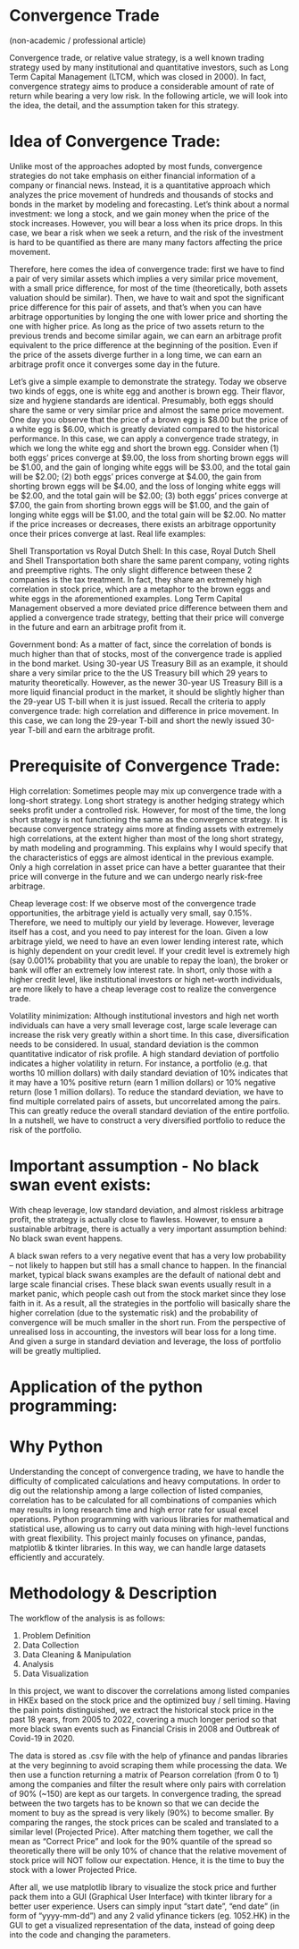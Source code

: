 # Convergence Trade
(non-academic / professional article)

Convergence trade, or relative value strategy, is a well known trading strategy used by many institutional and quantitative investors, such as Long Term Capital Management (LTCM, which was closed in 2000). In fact, convergence strategy aims to produce a considerable amount of rate of return while bearing a very low risk. In the following article, we will look into the idea, the detail, and the assumption taken for this strategy.

# Idea of Convergence Trade:

Unlike most of the approaches adopted by most funds, convergence strategies do not take emphasis on either financial information of a company or financial news. Instead, it is a quantitative approach which analyzes the price movement of hundreds and thousands of stocks and bonds in the market by modeling and forecasting. Let’s think about a normal investment: we long a stock, and we gain money when the price of the stock increases. However, you will bear a loss when its price drops. In this case, we bear a risk when we seek a return, and the risk of the investment is hard to be quantified as there are many many factors affecting the price movement. 

Therefore, here comes the idea of convergence trade: first we have to find a pair of very similar assets which implies a very similar price movement, with a small price difference, for most of the time (theoretically, both assets valuation should be similar). Then, we have to wait and spot the significant price difference for this pair of assets, and that’s when you can have arbitrage opportunities by longing the one with lower price and shorting the one with higher price. As long as the price of two assets return to the previous trends and become similar again, we can earn an arbitrage profit equivalent to the price difference at the beginning of the position. Even if the price of the assets diverge further in a long time, we can earn an arbitrage profit once it converges some day in the future.

Let’s give a simple example to demonstrate the strategy. Today we observe two kinds of eggs, one is white egg and another is brown egg. Their flavor, size and hygiene standards are identical. Presumably, both eggs should share the same or very similar price and almost the same price movement. One day you observe that the price of a brown egg is $8.00 but the price of a white egg is $6.00, which is greatly deviated compared to the historical performance. In this case, we can apply a convergence trade strategy, in which we long the white egg and short the brown egg. Consider when (1) both eggs’ prices converge at $9.00, the loss from shorting brown eggs will be $1.00, and the gain of longing white eggs will be $3.00, and the total gain will be $2.00; (2) both eggs’ prices converge at $4.00, the gain from shorting brown eggs will be $4.00, and the loss of longing white eggs will be $2.00, and the total gain will be $2.00; (3) both eggs’ prices converge at $7.00, the gain from shorting brown eggs will be $1.00, and the gain of longing white eggs will be $1.00, and the total gain will be $2.00. No matter if the price increases or decreases, there exists an arbitrage opportunity once their prices converge at last.
Real life examples:

Shell Transportation vs Royal Dutch Shell: In this case, Royal Dutch Shell and Shell Transportation both share the same parent company, voting rights and preemptive rights. The only slight difference between these 2 companies is the tax treatment. In fact, they share an extremely high correlation in stock price, which are a metaphor to the brown eggs and white eggs in the aforementioned examples. Long Term Capital Management observed a more deviated price difference between them and applied a convergence trade strategy, betting that their price will converge in the future and earn an arbitrage profit from it.

Government bond: As a matter of fact, since the correlation of bonds is much higher than that of stocks, most of the convergence trade is applied in the bond market. Using 30-year US Treasury Bill as an example, it should share a very similar price to the the US Treasury bill which 29 years to maturity theoretically. However, as the newer 30-year US Treasury Bill is a more liquid financial product in the market, it should be slightly higher than the 29-year US T-bill when it is just issued. Recall the criteria to apply convergence trade: high correlation and difference in price movement. In this case, we can long the 29-year T-bill and short the newly issued 30-year T-bill and earn the arbitrage profit. 


# Prerequisite of Convergence Trade:

High correlation: Sometimes people may mix up convergence trade with a long-short strategy. Long short strategy is another hedging strategy which seeks profit under a controlled risk. However, for most of the time, the long short strategy is not functioning the same as the convergence strategy. It is because convergence strategy aims more at finding assets with extremely high correlations, at the extent higher than most of the long short strategy, by math modeling and programming. This explains why I would specify that the characteristics of eggs are almost identical in the previous example. Only a high correlation in asset price can have a better guarantee that their price will converge in the future and we can undergo nearly risk-free arbitrage.

Cheap leverage cost: If we observe most of the convergence trade opportunities, the arbitrage yield is actually very small, say 0.15%. Therefore, we need to multiply our yield by leverage. However, leverage itself has a cost, and you need to pay interest for the loan. Given a low arbitrage yield, we need to have an even lower lending interest rate, which is highly dependent on your credit level. If your credit level is extremely high (say 0.001% probability that you are unable to repay the loan), the broker or bank will offer an extremely low interest rate. In short, only those with a higher credit level, like institutional investors or high net-worth individuals, are more likely to have a cheap leverage cost to realize the convergence trade.

Volatility minimization: Although institutional investors and high net worth individuals can have a very small leverage cost, large scale leverage can increase the risk very greatly within a short time. In this case, diversification needs to be considered. In usual, standard deviation is the common quantitative indicator of risk profile. A high standard deviation of portfolio indicates a higher volatility in return. For instance, a portfolio (e.g. that worths 10 million dollars) with daily standard deviation of 10% indicates that it may have a 10% positive return (earn 1 million dollars) or 10% negative return (lose 1 million dollars). To reduce the standard deviation, we have to find multiple correlated pairs of assets, but uncorrelated among the pairs. This can greatly reduce the overall standard deviation of the entire portfolio. In a nutshell, we have to construct a very diversified portfolio to reduce the risk of the portfolio. 

# Important assumption - No black swan event exists:

With cheap leverage, low standard deviation, and almost riskless arbitrage profit, the strategy is actually close to flawless. However, to ensure a sustainable arbitrage, there is actually a very important assumption behind: No black swan event happens.

A black swan refers to a very negative event that has a very low probability – not likely to happen but still has a small chance to happen. In the financial market, typical black swans examples are the default of national debt and large scale financial crises. These black swan events usually result in a market panic, which people cash out from the stock market since they lose faith in it. As a result, all the strategies in the portfolio will basically share the higher correlation (due to the systematic risk) and the probability of convergence will be much smaller in the short run. From the perspective of unrealised loss in accounting, the investors will bear loss for a long time. And given a surge in standard deviation and leverage, the loss of portfolio will be greatly multiplied.

# Application of the python programming:

# Why Python
Understanding the concept of convergence trading, we have to handle the difficulty of complicated calculations and heavy computations. In order to dig out the relationship among a large collection of listed companies, correlation has to be calculated for all combinations of companies which may results in long research time and high error rate for usual excel operations.
Python programming with various libraries for mathematical and statistical use, allowing us to carry out data mining with high-level functions with great flexibility. This project mainly focuses on yfinance, pandas, matplotlib & tkinter libraries. In this way, we can handle large datasets efficiently and accurately.

# Methodology & Description

The workflow of the analysis is as follows:
1. Problem Definition
2. Data Collection
3. Data Cleaning & Manipulation
4. Analysis
5. Data Visualization

In this project, we want to discover the correlations among listed companies in HKEx based on the stock price and the optimized buy / sell timing.
Having the pain points distinguished, we extract the historical stock price in the past 18 years, from 2005 to 2022, covering a much longer period so that more black swan events such as Financial Crisis in 2008 and Outbreak of Covid-19 in 2020.

The data is stored as .csv file with the help of yfinance and pandas libraries at the very beginning to avoid scraping them while processing the data. We then use a function returning a matrix of Pearson correlation (from 0 to 1) among the companies and filter the result where only pairs with correlation of 90% (~150) are kept as our targets.
In convergence trading, the spread between the two targets has to be known so that we can decide the moment to buy as the spread is very likely (90%) to become smaller. By comparing the ranges, the stock prices can be scaled and translated to a similar level (Projected Price). After matching them together, we call the mean as “Correct Price” and look for the 90% quantile of the spread so theoretically there will be only 10% of chance that the relative movement of stock price will NOT follow our expectation. Hence, it is the time to buy the stock with a lower Projected Price.

After all, we use matplotlib library to visualize the stock price and further pack them into a GUI (Graphical User Interface) with tkinter library for a better user experience. Users can simply input “start date”, “end date” (in form of “yyyy-mm-dd”) and any 2 valid yfinance tickers (eg. 1052.HK) in the GUI to get a visualized representation of the data, instead of going deep into the code and changing the parameters.

